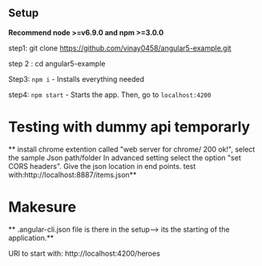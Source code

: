## Setup

**Recommend node >=v6.9.0 and npm >=3.0.0**

step1: git clone https://github.com/vinay0458/angular5-example.git

step 2 : cd angular5-example

Step3: `npm i` - Installs everything needed

step4: `npm start` - Starts the app. Then, go to `localhost:4200`

# Testing with dummy api temporarly
** install chrome extention called "web server for chrome/ 200 ok!",
	select the sample Json path/folder
	In advanced setting select the option "set CORS headers".
	Give the json location in end points.
	test with:http://localhost:8887/items.json**

# Makesure
** .angular-cli.json file is there in the setup--> its the starting of the application.**

URl to start with: http://localhost:4200/heroes


